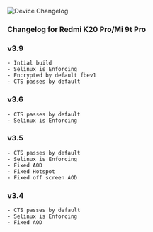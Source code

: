 ![Device Changelog](https://i.imgur.com/C0Wcdr5.png)

### Changelog for Redmi K20 Pro/Mi 9t Pro

### v3.9
```
- Intial build
- Selinux is Enforcing
- Encrypted by default fbev1
- CTS passes by default 
```

### v3.6
```
- CTS passes by default
- Selinux is Enforcing
```

### v3.5
```
- CTS passes by default
- Selinux is Enforcing
- Fixed AOD 
- Fixed Hotspot
- Fixed off screen AOD
```

### v3.4
```
- CTS passes by default
- Selinux is Enforcing
- Fixed AOD 
```

